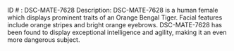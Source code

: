 ID # : DSC-MATE-7628
Description: DSC-MATE-7628 is a human female which displays prominent traits of an Orange Bengal Tiger. Facial features include orange stripes and bright orange eyebrows. DSC-MATE-7628 has been found to display exceptional intelligence and agility, making it an even more dangerous subject. 